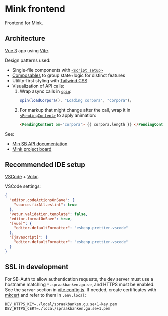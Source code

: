 # Mink frontend

Frontend for Mink.

## Architecture

[Vue 3](https://v3.vuejs.org/) app using [Vite](https://vitejs.dev/).

Design patterns used:

- Single-file components with [`<script setup>`](https://v3.vuejs.org/api/sfc-script-setup.html)
- [Composables](https://vuejs.org/guide/reusability/composables.html) to group state+logic for distinct features
- Utility-first styling with [Tailwind CSS](https://tailwindcss.com/)
- Visualization of API calls:
  1. Wrap async calls in [`spin`](src/assets/spin.js):
     ```js
     spin(loadCorpora(), "Loading corpora", "corpora");
     ```
  2. For markup that might change after the call, wrap it in [`<PendingContent>`](src/components/PendingContent.vue) to apply animation:
     ```html
     <PendingContent on="corpora"> {{ corpora.length }} </PendingContent>
     ```

See:

- [Min SB API documentation](https://ws.spraakbanken.gu.se/ws/min-sb/api-doc)
- [Mink project board](https://github.com/orgs/spraakbanken/projects/10)

## Recommended IDE setup

[VSCode](https://code.visualstudio.com/) + [Volar](https://marketplace.visualstudio.com/items?itemName=johnsoncodehk.volar).

VSCode settings:

```json
{
  "editor.codeActionsOnSave": {
    "source.fixAll.eslint": true
  },
  "vetur.validation.template": false,
  "editor.formatOnSave": true,
  "[vue]": {
    "editor.defaultFormatter": "esbenp.prettier-vscode"
  },
  "[javascript]": {
    "editor.defaultFormatter": "esbenp.prettier-vscode"
  }
}
```

## SSL in development

For SB-Auth to allow authentication requests, the dev server must use a hostname matching `*.spraakbanken.gu.se`, and HTTPS must be enabled. See the `server` section in [vite.config.js](vite.config.js). If needed, create certificates with [mkcert](https://mkcert.dev) and refer to them in `.env.local`:

```
DEV_HTTPS_KEY=./local/spraakbanken.gu.se+1-key.pem
DEV_HTTPS_CERT=./local/spraakbanken.gu.se+1.pem
```
